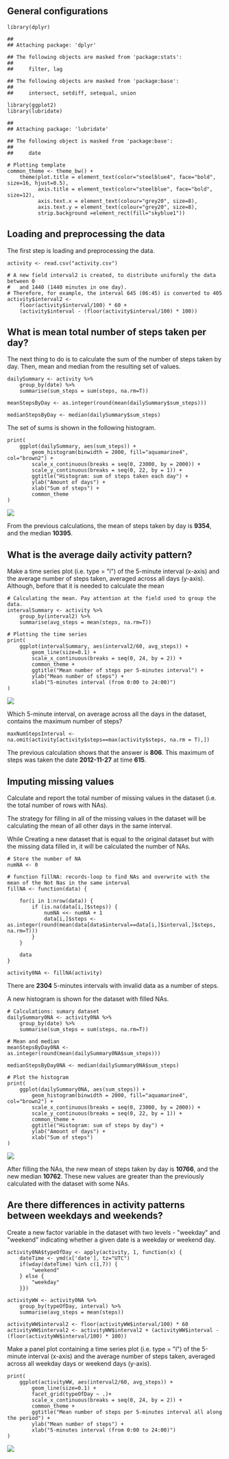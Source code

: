 General configurations
----------------------

    library(dplyr)

    ## 
    ## Attaching package: 'dplyr'

    ## The following objects are masked from 'package:stats':
    ## 
    ##     filter, lag

    ## The following objects are masked from 'package:base':
    ## 
    ##     intersect, setdiff, setequal, union

    library(ggplot2)
    library(lubridate)

    ## 
    ## Attaching package: 'lubridate'

    ## The following object is masked from 'package:base':
    ## 
    ##     date

    # Plotting template
    common_theme <- theme_bw() +
        theme(plot.title = element_text(color="steelblue4", face="bold", size=16, hjust=0.5),
              axis.title = element_text(color="steelblue", face="bold", size=12),
              axis.text.x = element_text(colour="grey20", size=8),
              axis.text.y = element_text(colour="grey20", size=8),
              strip.background =element_rect(fill="skyblue1"))

Loading and preprocessing the data
----------------------------------

The first step is loading and preprocessing the data.

    activity <- read.csv("activity.csv")

    # A new field interval2 is created, to distribute uniformly the data between 0 
    #   and 1440 (1440 minutes in one day).
    # Therefore, for example, the interval 645 (06:45) is converted to 405
    activity$interval2 <- 
        floor(activity$interval/100) * 60 + 
        (activity$interval - (floor(activity$interval/100) * 100))

What is mean total number of steps taken per day?
-------------------------------------------------

The next thing to do is to calculate the sum of the number of steps
taken by day. Then, mean and median from the resulting set of values.

    dailySummary <- activity %>%
        group_by(date) %>%
        summarise(sum_steps = sum(steps, na.rm=T))

    meanStepsByDay <- as.integer(round(mean(dailySummary$sum_steps)))

    medianStepsByDay <- median(dailySummary$sum_steps)

The set of sums is shown in the following histogram.

    print(
        ggplot(dailySummary, aes(sum_steps)) +
            geom_histogram(binwidth = 2000, fill="aquamarine4", col="brown2") +
            scale_x_continuous(breaks = seq(0, 23000, by = 2000)) +
            scale_y_continuous(breaks = seq(0, 22, by = 1)) +
            ggtitle("Histogram: sum of steps taken each day") +
            ylab("Amount of days") +
            xlab("Sum of steps") +
            common_theme
    )

![](PA1_template_files/figure-markdown_strict/histogram%20total%20steps%20by%20day-1.png)

From the previous calculations, the mean of steps taken by day is
**9354**, and the median **10395**.

What is the average daily activity pattern?
-------------------------------------------

Make a time series plot (i.e. type = "l") of the 5-minute interval
(x-axis) and the average number of steps taken, averaged across all days
(y-axis). Although, before that it is needed to calculate the mean

    # Calculating the mean. Pay attention at the field used to group the data.
    intervalSummary <- activity %>%
        group_by(interval2) %>%
        summarise(avg_steps = mean(steps, na.rm=T))

    # Plotting the time series
    print(
        ggplot(intervalSummary, aes(interval2/60, avg_steps)) +
            geom_line(size=0.1) +
            scale_x_continuous(breaks = seq(0, 24, by = 2)) +
            common_theme +
            ggtitle("Mean number of steps per 5-minutes interval") +
            ylab("Mean number of steps") +
            xlab("5-minutes interval (from 0:00 to 24:00)")
    )

![](PA1_template_files/figure-markdown_strict/time-series%20plot%20with%20NA-1.png)

Which 5-minute interval, on average across all the days in the dataset,
contains the maximum number of steps?

    maxNumStepsInterval <- na.omit(activity[activity$steps==max(activity$steps, na.rm = T),])

The previous calculation shows that the answer is **806**. This maximum
of steps was taken the date **2012-11-27** at time **615**.

Imputing missing values
-----------------------

Calculate and report the total number of missing values in the dataset
(i.e. the total number of rows with NAs).

The strategy for filling in all of the missing values in the dataset
will be calculating the mean of all other days in the same interval.

While Creating a new dataset that is equal to the original dataset but
with the missing data filled in, it will be calculated the number of
NAs.

    # Store the number of NA
    numNA <- 0

    # function fillNA: records-loop to find NAs and overwrite with the mean of the Not Nas in the same interval
    fillNA <- function(data) {
        
        for(i in 1:nrow(data)) {
            if (is.na(data[i,]$steps)) {
                numNA <<- numNA + 1
                data[i,]$steps <- as.integer(round(mean(data[data$interval==data[i,]$interval,]$steps, na.rm=T)))
            }
        }

        data
    }

    activity0NA <- fillNA(activity)

There are **2304** 5-minutes intervals with invalid data as a number of
steps.

A new histogram is shown for the dataset with filled NAs.

    # Calculations: sumary dataset
    dailySummary0NA <- activity0NA %>%
        group_by(date) %>%
        summarise(sum_steps = sum(steps, na.rm=T))

    # Mean and median
    meanStepsByDay0NA <- as.integer(round(mean(dailySummary0NA$sum_steps)))

    medianStepsByDay0NA <- median(dailySummary0NA$sum_steps)

    # Plot the histogram
    print(
        ggplot(dailySummary0NA, aes(sum_steps)) +
            geom_histogram(binwidth = 2000, fill="aquamarine4", col="brown2") +
            scale_x_continuous(breaks = seq(0, 23000, by = 2000)) +
            scale_y_continuous(breaks = seq(0, 22, by = 1)) +
            common_theme +
            ggtitle("Histogram: sum of steps by day") +
            ylab("Amount of days") +
            xlab("Sum of steps")
    )

![](PA1_template_files/figure-markdown_strict/histogram%20total%20steps%20by%20day%20without%20NA-1.png)

After filling the NAs, the new mean of steps taken by day is **10766**,
and the new median **10762**. These new values are greater than the
previously calculated with the dataset with some NAs.

Are there differences in activity patterns between weekdays and weekends?
-------------------------------------------------------------------------

Create a new factor variable in the dataset with two levels - "weekday"
and "weekend" indicating whether a given date is a weekday or weekend
day.

    activity0NA$typeOfDay <- apply(activity, 1, function(x) {
        dateTime <- ymd(x['date'], tz="UTC")
        if(wday(dateTime) %in% c(1,7)) {
            "weekend"
        } else {
            "weekday"
        }})

    activityWW <- activity0NA %>%
        group_by(typeOfDay, interval) %>%
        summarise(avg_steps = mean(steps))

    activityWW$interval2 <- floor(activityWW$interval/100) * 60
    activityWW$interval2 <- activityWW$interval2 + (activityWW$interval - (floor(activityWW$interval/100) * 100))

Make a panel plot containing a time series plot (i.e. type = "l") of the
5-minute interval (x-axis) and the average number of steps taken,
averaged across all weekday days or weekend days (y-axis).

    print(
        ggplot(activityWW, aes(interval2/60, avg_steps)) +
            geom_line(size=0.1) +
            facet_grid(typeOfDay ~ .)+
            scale_x_continuous(breaks = seq(0, 24, by = 2)) +
            common_theme +
            ggtitle("Mean number of steps per 5-minutes interval all along the period") +
            ylab("Mean number of steps") +
            xlab("5-minutes interval (from 0:00 to 24:00)")
    )

![](PA1_template_files/figure-markdown_strict/weekday-weekend%20time%20series%20plot-1.png)
